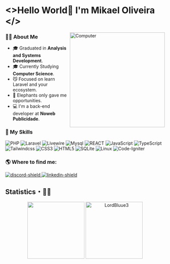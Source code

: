 # <>Hello World👋  I'm Mikael Oliveira </>
<img src="https://github.com/LordBluue3/LordBluue3/assets/58037508/1dd0e99b-17d9-404c-92a0-ebac4b0946d0" min-width="300px" max-width="300px" width="300px" align="right" alt="Computer">

### 👨‍💻  About Me
-   🎓  Graduated in **Analysis and Systems Development**.
-   🎓  Currently Studying  **Computer Science**.
-   😼  Focused on learn Laravel and your ecosystem.
-   🐘 Elephants only gave me opportunities.
-   💻  I'm a back-end developer at **Noweb Publicidade**.

### 📌  My Skills
![PHP](https://img.shields.io/badge/PHP-7175aa?style=for-the-badge&logo=php&logoColor=white)
![Laravel](https://img.shields.io/badge/laravel-%23FF2D20.svg?style=for-the-badge&logo=laravel&logoColor=white)
![Livewire](https://img.shields.io/badge/Livewire-fb70a9?style=for-the-badge&logo=livewire&logoColor=white)
![Mysql](https://img.shields.io/badge/MySQL-3e6e93?style=for-the-badge&logo=mysql&logoColor=white)
![REACT](https://img.shields.io/badge/REACT-61DBFB?style=for-the-badge&logo=react&logoColor=black)
![JavaScript](https://img.shields.io/badge/JavaScript-F7DF1E?style=for-the-badge&logo=javascript&logoColor=black)
![TypeScript](https://img.shields.io/badge/TypeScript-007acc?style=for-the-badge&logo=typescript&logoColor=white)
![Tailwindcss](https://img.shields.io/badge/TailwindCss-38bdf8?style=for-the-badge&logo=tailwindcss&logoColor=white)
![CSS3](https://img.shields.io/badge/css3-%231572B6.svg?style=for-the-badge&logo=css3&logoColor=white)
![HTML5](https://img.shields.io/badge/html5-%23E34F26.svg?style=for-the-badge&logo=html5&logoColor=white)
![SQLite](https://img.shields.io/badge/sqlite-%2307405e.svg?style=for-the-badge&logo=sqlite&logoColor=white)
![Linux](https://img.shields.io/badge/Linux-FCC624?style=for-the-badge&logo=linux&logoColor=black)
![Code-Igniter](https://img.shields.io/badge/CodeIgniter-%23EF4223.svg?style=for-the-badge&logo=codeIgniter&logoColor=white)
<br>





### 🌎  Where to find me:


[discord-invite]:https://discord.com/users/295038299133837313
[discord-shield]:https://img.shields.io/badge/Discord-7289DA?style=for-the-badge&logo=discord&logoColor=white
[linkedin-invite]:https://www.linkedin.com/in/mikael-oliveira-345a34209/
[linkedin-shield]:https://img.shields.io/badge/LinkedIn-0077B5?style=for-the-badge&logo=linkedin&logoColor=white
[ ![discord-shield][] ][discord-invite]
[ ![linkedin-shield][] ][linkedin-invite]

 
## Statistics・🧙‍♂️

<p align = "center">
  <a href="https://github.com/LordBluue3"><img height="180em" src="https://github-readme-stats.vercel.app/api/top-langs/?username=LordBluue3&layout=compact&hide_title=false&theme=github_dark"/></a> 
  <a href="https://github.com/LordBluue3"><img height="180em" src="https://github-readme-stats.vercel.app/api?username=LordBluue3&show_icons=true&theme=github_dark&include_all_commits=true&count_private=true" alt="LordBluue3"/></a>
</p> 

